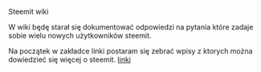 Steemit wiki


W wiki będę starał się dokumentować odpowiedzi na pytania które zadaje sobie wielu nowych użytkowników steemit.


Na początek w zakładce linki postaram się zebrać wpisy z ktorych można dowiedzieć się więcej o steemit.
[linki](links.md)